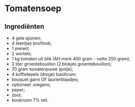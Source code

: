 # Tomatensoep

## Ingrediënten

* 4 gele ajuinen;
* 4 teentjes knoflook;
* 1 preiwit;
* 2 wortels;
* 1 kg tomaten uit blik (AH merk 400 gram - netto 250 gram);
* 2 liter groentebouillon (2 blokjes groentebouillon);
* 70 gram tomatenpuree (potje);
* 4 koffielepels (droge) basilicum;
* bouquet garni OF laurierblaadjes;
* optioneel: oregano;
* peper;
* zout;
* kookroom 7% vet.